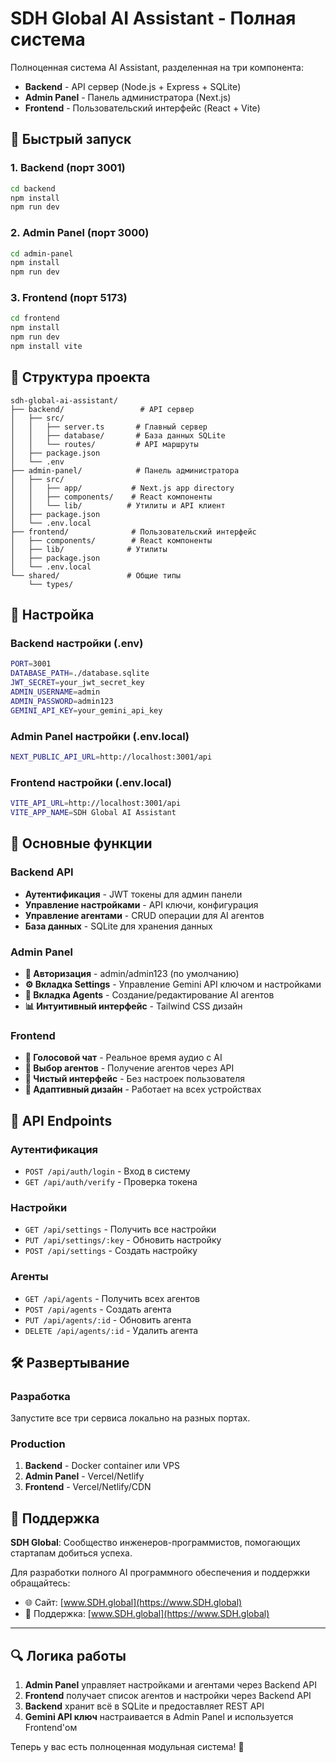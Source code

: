 # SDH Global AI Assistant - Полная система

Полноценная система AI Assistant, разделенная на три компонента:
- **Backend** - API сервер (Node.js + Express + SQLite)
- **Admin Panel** - Панель администратора (Next.js)  
- **Frontend** - Пользовательский интерфейс (React + Vite)

## 🚀 Быстрый запуск

### 1. Backend (порт 3001)
```bash
cd backend
npm install
npm run dev
```

### 2. Admin Panel (порт 3000)
```bash
cd admin-panel
npm install
npm run dev
```

### 3. Frontend (порт 5173)
```bash
cd frontend
npm install
npm run dev
npm install vite
```

## 📁 Структура проекта

```
sdh-global-ai-assistant/
├── backend/                 # API сервер
│   ├── src/
│   │   ├── server.ts       # Главный сервер
│   │   ├── database/       # База данных SQLite
│   │   └── routes/         # API маршруты
│   ├── package.json
│   └── .env
├── admin-panel/            # Панель администратора
│   ├── src/
│   │   ├── app/           # Next.js app directory
│   │   ├── components/    # React компоненты
│   │   └── lib/          # Утилиты и API клиент
│   ├── package.json
│   └── .env.local
├── frontend/              # Пользовательский интерфейс
│   ├── components/        # React компоненты
│   ├── lib/              # Утилиты
│   ├── package.json
│   └── .env.local
└── shared/               # Общие типы
    └── types/
```

## 🔧 Настройка

### Backend настройки (.env)
```bash
PORT=3001
DATABASE_PATH=./database.sqlite
JWT_SECRET=your_jwt_secret_key
ADMIN_USERNAME=admin
ADMIN_PASSWORD=admin123
GEMINI_API_KEY=your_gemini_api_key
```

### Admin Panel настройки (.env.local)
```bash
NEXT_PUBLIC_API_URL=http://localhost:3001/api
```

### Frontend настройки (.env.local)
```bash
VITE_API_URL=http://localhost:3001/api
VITE_APP_NAME=SDH Global AI Assistant
```

## 🎯 Основные функции

### Backend API
- **Аутентификация** - JWT токены для админ панели
- **Управление настройками** - API ключи, конфигурация
- **Управление агентами** - CRUD операции для AI агентов
- **База данных** - SQLite для хранения данных

### Admin Panel
- **🔐 Авторизация** - admin/admin123 (по умолчанию)
- **⚙️ Вкладка Settings** - Управление Gemini API ключом и настройками
- **🤖 Вкладка Agents** - Создание/редактирование AI агентов
- **📊 Интуитивный интерфейс** - Tailwind CSS дизайн

### Frontend  
- **🎤 Голосовой чат** - Реальное время аудио с AI
- **👥 Выбор агентов** - Получение агентов через API
- **🎨 Чистый интерфейс** - Без настроек пользователя
- **📱 Адаптивный дизайн** - Работает на всех устройствах

## 🔄 API Endpoints

### Аутентификация
- `POST /api/auth/login` - Вход в систему
- `GET /api/auth/verify` - Проверка токена

### Настройки  
- `GET /api/settings` - Получить все настройки
- `PUT /api/settings/:key` - Обновить настройку
- `POST /api/settings` - Создать настройку

### Агенты
- `GET /api/agents` - Получить всех агентов
- `POST /api/agents` - Создать агента
- `PUT /api/agents/:id` - Обновить агента
- `DELETE /api/agents/:id` - Удалить агента

## 🛠 Развертывание

### Разработка
Запустите все три сервиса локально на разных портах.

### Production
1. **Backend** - Docker container или VPS
2. **Admin Panel** - Vercel/Netlify
3. **Frontend** - Vercel/Netlify/CDN

## 📧 Поддержка

**SDH Global**: Сообщество инженеров-программистов, помогающих стартапам добиться успеха.

Для разработки полного AI программного обеспечения и поддержки обращайтесь:
- 🌐 Сайт: [www.SDH.global](https://www.SDH.global)
- 📧 Поддержка: [www.SDH.global](https://www.SDH.global)

---

## 🔍 Логика работы

1. **Admin Panel** управляет настройками и агентами через Backend API
2. **Frontend** получает список агентов и настройки через Backend API  
3. **Backend** хранит всё в SQLite и предоставляет REST API
4. **Gemini API ключ** настраивается в Admin Panel и используется Frontend'ом

Теперь у вас есть полноценная модульная система! 🎉
